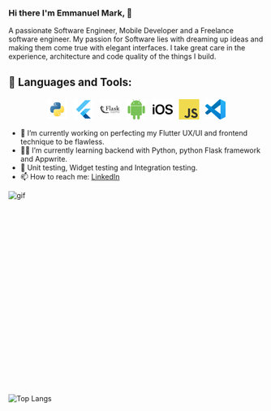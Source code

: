 ### Hi there I'm Emmanuel Mark, 👋

A passionate Software Engineer, Mobile Developer and a Freelance software engineer. My passion for Software lies with dreaming up ideas and making them come true with elegant interfaces. I take great care in the experience, architecture and code quality of the things I build. 

## 🧰 Languages and Tools:
<p align="center">
<img src="https://raw.githubusercontent.com/github/explore/80688e429a7d4ef2fca1e82350fe8e3517d3494d/topics/python/python.png" alt="Python" height="40" style="vertical-align:top; margin:4px">
<img src="https://raw.githubusercontent.com/github/explore/80688e429a7d4ef2fca1e82350fe8e3517d3494d/topics/flutter/flutter.png" alt="Flutter" height="40" style="vertical-align:top; margin:4px">
<img src="https://raw.githubusercontent.com/github/explore/80688e429a7d4ef2fca1e82350fe8e3517d3494d/topics/flask/flask.png" alt="Flask" height="40" style="vertical-align:top; margin:4px">
<img src="https://raw.githubusercontent.com/github/explore/80688e429a7d4ef2fca1e82350fe8e3517d3494d/topics/android/android.png" alt="Android" height="40" style="vertical-align:top; margin:4px"> 
<img src="https://raw.githubusercontent.com/github/explore/80688e429a7d4ef2fca1e82350fe8e3517d3494d/topics/ios/ios.png" alt="IOS" height="40" style="vertical-align:top; margin:4px">  
<img src="https://raw.githubusercontent.com/github/explore/80688e429a7d4ef2fca1e82350fe8e3517d3494d/topics/javascript/javascript.png" alt="Javascript" height="40" style="vertical-align:top; margin:4px">
<img src="https://raw.githubusercontent.com/github/explore/80688e429a7d4ef2fca1e82350fe8e3517d3494d/topics/visual-studio-code/visual-studio-code.png" alt="VS Code" height="40" style="vertical-align:top; margin:4px">  
</p>

- 🔭 I’m currently working on perfecting my Flutter UX/UI and frontend technique to be flawless.
- 👨‍💻 I’m currently learning backend with Python, python Flask framework and Appwrite.
- 🤔 Unit testing, Widget testing and Integration testing.
- 📫 How to reach me: [LinkedIn](https://www.linkedin.com/in/emmanuel-ndaliro-501771124/)


<p><img align="right" alt="gif" src="https://user-images.githubusercontent.com/33391934/143764854-94adc43f-03f6-4a94-84df-603ac5b98737.gif" width="600" height="400"/></p>


![Top Langs](https://github-readme-stats.vercel.app/api/top-langs/?username=kram254&theme=tokyonight)






<!--
**kram254/kram254** is a ✨ _special_ ✨ repository because its `README.md` (this file) appears on your GitHub profile.
![giphy](https://user-images.githubusercontent.com/33391934/143764854-94adc43f-03f6-4a94-84df-603ac5b98737.gif)
![GitHub Stats](https://github-readme-stats.vercel.app/api?username=kram254&theme=merko)
Here are some ideas to get you started:

- 📫 How to reach me: [LinkedIn](https://www.linkedin.com/in/emmanuel-ndaliro-501771124/)
- 📧 Mail me [here]|

- 🔭 I’m currently working on ...
- 🌱 I’m currently learning ...
- 👯 I’m looking to collaborate on ...
- 🤔 I’m looking for help with ...
- 💬 Ask me about ...
- 📫 How to reach me: ...
- 😄 Pronouns: ...
- ⚡ Fun fact: ...
-->
